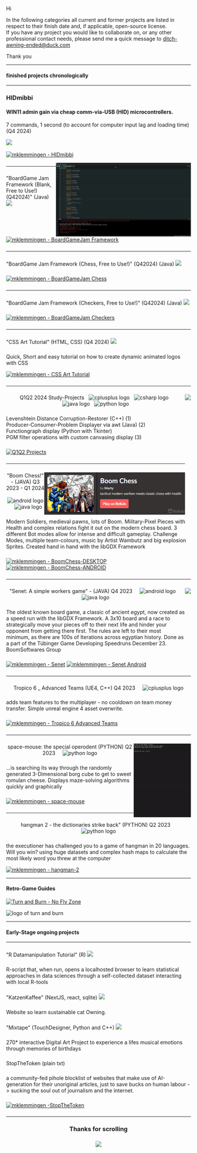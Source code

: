Hi

In the following categories all current and former projects are listed in respect to their finish date and, if applicable, open-source license.  
If you have any project you would like to collaborate on, or any other professional contact needs, please send me a quick message to ditch-awning-ended@duck.com

Thank you

----------------------------------------------------------------

#### finished projects chronologically

----------------------------------------------------------------

### HIDmibbi
#### WIN11 admin gain via cheap comm-via-USB (HID) microcontrollers.
7 commands, 1 second (to account for computer input lag and loading time) (Q4 2024)

<img src="https://skillicons.dev/icons?i=cpp,arduino" />

[![mklemmingen - HIDmibbi](https://img.shields.io/static/v1?label=mklemmingen&message=HIDmibbi&color=grey&logo=github)](https://github.com/mklemmingen/HIDmibbi "Go to GitHub repo")

<img align="right" height="200" src="https://github.com/mklemmingen/mklemmingen/raw/main/HIDmibbi.gif"  />

###

----------------------------------------------------------------

###

<p align="left">"BoardGame Jam Framework (Blank, Free to Use!) (Q42024)" (Java)
 <img src="https://skillicons.dev/icons?i=java" />
</p>

###

[![mklemmingen - BoardGameJam Framework](https://img.shields.io/static/v1?label=mklemmingen&message=BareBoardGameJam&color=purple&logo=github)](https://github.com/mklemmingen/GameJamFramework "Go to GitHub repo")

###

----------------------------------------------------------------

###

<p align="left">"BoardGame Jam Framework (Chess, Free to Use!)" (Q42024) (Java)
 <img src="https://skillicons.dev/icons?i=java" />
</p>

###

[![mklemmingen - BoardGameJam Chess](https://img.shields.io/static/v1?label=mklemmingen&message=GameJamChess&color=green&logo=github)](https://github.com/mklemmingen/GameJamChess "Go to GitHub repo")

###

----------------------------------------------------------------

###

<p align="left">"BoardGame Jam Framework (Checkers, Free to Use!)" (Q42024) (Java)
 <img src="https://skillicons.dev/icons?i=java" />
</p>

###

[![mklemmingen - BoardGameJam Checkers](https://img.shields.io/static/v1?label=mklemmingen&message=GameJamCheckers&color=red&logo=github)](https://github.com/mklemmingen/GameJamCheckers "Go to GitHub repo")

###

----------------------------------------------------------------

###

<p align="left">"CSS Art Tutorial" (HTML, CSS) (Q4 2024)
 <img src="https://skillicons.dev/icons?i=html,css" />
</p>

###

<p align="left">
Quick, Short and easy tutorial on how to create dynamic animated logos with CSS
</p>

[![mklemmingen - CSS Art Tutorial](https://img.shields.io/static/v1?label=mklemmingen&message=CSSArtTutorial&color=grey&logo=github)](https://github.com/mklemmingen/CSSArtTutorial "Go to GitHub repo")

###

----------------------------------------------------------------

###

<img align="right" height="230" src="https://github.com/mklemmingen/mklemmingen/raw/main/StudyProjects2024Q12.gif"  />

###

<p align="center">Q1Q2 2024 Study-Projects
 <img width="4" />
<img src="https://cdn.jsdelivr.net/gh/devicons/devicon/icons/cplusplus/cplusplus-original.svg" height="40" alt="cplusplus logo"  />
<img width="4" />
<img src="https://cdn.jsdelivr.net/gh/devicons/devicon/icons/csharp/csharp-original.svg" height="40" alt="csharp logo"  />
<img width="4" />
<img src="https://cdn.jsdelivr.net/gh/devicons/devicon/icons/java/java-original.svg" height="40" alt="java logo"  />
<img width="4" />
<img src="https://cdn.jsdelivr.net/gh/devicons/devicon/icons/python/python-original.svg" height="40" alt="python logo"  />
</p>

###

<p align="left">
Levenshtein Distance Corruption-Restorer (C++) (1)  <br />
Producer-Consumer-Problem Displayer via awt (Java) (2)  <br />
Functiongraph display (Python with Tkinter)  <br />
PGM filter operations with custom canvasing display (3)  <br />
</p>

###

[![Q1Q2 Projects](https://img.shields.io/static/v1?label=mklemmingen&message=Q1Q22024Projects&color=red&logo=applearcade)](https://github.com/mklemmingen/Q1Q2Projects2024 "Go to GitHub repo")

###

----------------------------------------------------------------

###

[<img align="right" height="115" src="bommchessitchio.png">](https://gardeningcat.itch.io/boom-chess)

###


<p align="center">"Boom Chess!" - (JAVA) Q3 2023 - Q1 2024
<img width="12" />
<img src="https://cdn.jsdelivr.net/gh/devicons/devicon/icons/android/android-original.svg" height="40" alt="android logo"  />
<img width="12" />
<img src="https://cdn.jsdelivr.net/gh/devicons/devicon/icons/java/java-original.svg" height="40" alt="java logo"  />
</p>  

###


<p align="left">Modern Soldiers, medieval pawns, lots of Boom. Military-Pixel Pieces with Health and complex relations fight it out on the modern chess board. 3 different Bot modes allow for intense and difficult gameplay. Challenge Modes, multiple team-colours, music by Artist Wambutz and big explosion Sprites. Created hand in hand with the libGDX Framework
</p>

###

[![mklemmingen - BoomChess-DESKTOP](https://img.shields.io/static/v1?label=mklemmingen&message=BoomChessDesktop&color=blue&logo=applearcade)](https://github.com/mklemmingen/boom-chess "Go to GitHub repo")
[![mklemmingen - BoomChess-ANDROID](https://img.shields.io/static/v1?label=mklemmingen&message=BoomChessAndroid&color=blue&logo=applearcade)](https://github.com/mklemmingen/BoomChess-Android "Go to GitHub repo")

###

----------------------------------------------------------------

###

<img align="right" height="200" src="https://github.com/mklemmingen/mklemmingen/raw/main/senetboom.gif"  />

###

<p align="center">"Senet: A simple workers game" - (JAVA) Q4 2023
 <img width="12" />
 <img src="https://cdn.jsdelivr.net/gh/devicons/devicon/icons/android/android-original.svg" height="40" alt="android logo"  />
 <img width="12" />
 <img src="https://cdn.jsdelivr.net/gh/devicons/devicon/icons/java/java-original.svg" height="40" alt="java logo"  />
</p> 

###

<p align="left">The oldest known board game, a classic of ancient egypt, now created as a speed run with the libGDX Framework. A 3x10 board and a race to strategically move your pieces off to their next life and hinder your opponent from getting there first. The rules are left to their most minimum, as there are 100s of Iterations across egyptian history. Done as a part of the Tübinger Game Developing Speedruns December 23. BoomSoftwares Group</p>

###

[![mklemmingen - Senet](https://img.shields.io/static/v1?label=mklemmingen&message=senet-boom-desktop&color=orange&logo=applearcade)](https://github.com/mklemmingen/senet-boom "Go to GitHub repo")
[![mklemmingen - Senet Android](https://img.shields.io/static/v1?label=mklemmingen&message=senet-boom-android&color=orange&logo=applearcade)](https://github.com/mklemmingen/senet-boom-android "Go to GitHub repo")

###

----------------------------------------------------------------

###

<p align="center">Tropico 6 _ Advanced Teams (UE4, C++) Q4 2023
 <img width="12" />
 <img src="https://cdn.jsdelivr.net/gh/devicons/devicon/icons/cplusplus/cplusplus-original.svg" height="40" alt="cplusplus logo"  />
</p> 

###

<p align="left"> adds team features to the multiplayer - no cooldown on team money transfer. Simple unreal engine 4 asset overwrite.
</p>

###
  
[![mklemmingen - Tropico 6 Advanced Teams](https://img.shields.io/static/v1?label=mklemmingen&message=Tropico-6&color=yellow&logo=steam)](https://github.com/mklemmingen/Tropico6_Advanced-Team "Go to GitHub repo")

###

----------------------------------------------------------------

###

<img align="right" height="200" src="./spacemouse.gif" alt="gif showing the maze solving space mouse in action." />

###

<p align="center">space-mouse: the special operodent (PYTHON) Q2 2023
 <img width="12" />
 <img src="https://cdn.jsdelivr.net/gh/devicons/devicon/icons/python/python-original.svg" height="40" alt="python logo"  />
</p> 

###

<p align="left">...is searching its way through the randomly generated 3-Dimensional borg cube to get to sweet romulan cheese. Displays maze-solving algorithms quickly and graphically
</p>

###

[![mklemmingen - space-mouse](https://img.shields.io/static/v1?label=mklemmingen&message=space-mouse&color=yellow&logo=python)](https://github.com/mklemmingen/space-mouse "Go to GitHub repo")

###

---------------------------------------------------------------------


###

<p align="center">hangman 2 - the dictionaries strike back" (PYTHON) Q2 2023
 <img width="12" />
 <img src="https://cdn.jsdelivr.net/gh/devicons/devicon/icons/python/python-original.svg" height="40" alt="python logo"  />
</p> 

###

<p align="left">the executioner has challenged you to a game of hangman in 20 languages. Will you win?
using huge datasets and complex hash maps to calculate the most likely word you threw at the computer
</p>
  
[![mklemmingen - hangman-2](https://img.shields.io/static/v1?label=mklemmingen&message=hangman-2&color=blue&logo=steam)](https://github.com/mklemmingen/hangman-2 "Go to GitHub repo")

---------------------------------------------------------------------

#### Retro-Game Guides 

[![Turn and Burn - No Fly Zone](https://img.shields.io/static/v1?label=mklemmingen&message=TurnandBurn-NoFlyZone&color=red&logo=applearcade)](https://github.com/mklemmingen/turn.and.burn.no-fly.zone "Go to GitHub repo")

<img src="https://upload.wikimedia.org/wikipedia/en/d/d8/Turn_and_Burn_No-Fly_Zone_Cover.jpg" height="200" alt="logo of turn and burn"  />

---------------------------------------------------------------------

#### Early-Stage ongoing projects

----------------------------------------------------------------

###

<p align="left">"R Datamanipulation Tutorial" (R)
 <img src="https://skillicons.dev/icons?i=r" />
</p>

###

<p align="left">
R-script that, when run, opens a localhosted browser to learn statistical approaches in data sciences through a self-collected dataset interacting with local R-tools
</p>

###

###

<p align="left">"KatzenKaffee" (NextJS, react, sqlite)
 <img src="https://skillicons.dev/icons?i=nextjs,react,sqlite" />
</p>

###

<p align="left">
Website so learn sustainable cat Owning. 
</p>

###

<p align="left">"Mixtape" (TouchDesigner, Python and C++)
 <img src="https://skillicons.dev/icons?i=cpp,py" />
</p>

###

<p align="left">
270* interactive Digital Art Project to experience a lifes musical emotions through memories of birthdays
</p>

###

<p align="left">StopTheToken (plain txt)
</p>

###

<p align="left">
a community-fed pihole blocklist of websites that make use of AI-generation for their unoriginal articles, just to save bucks on human labour -> sucking the soul out of journalism and the internet.
</p>

###

[![mklemmingen -StopTheToken](https://img.shields.io/static/v1?label=mklemmingen&message=StopTheToken&color=grey&logo=github)](https://github.com/mklemmingen/StopTheToken "Go to GitHub repo")

###

-----------------------------------------------------------------

<h3 align="center">Thanks for scrolling</h3>

###

<div align="center">
  <img src="https://profile-counter.glitch.me/mklemmingen/count.svg?"  />
</div>

###
